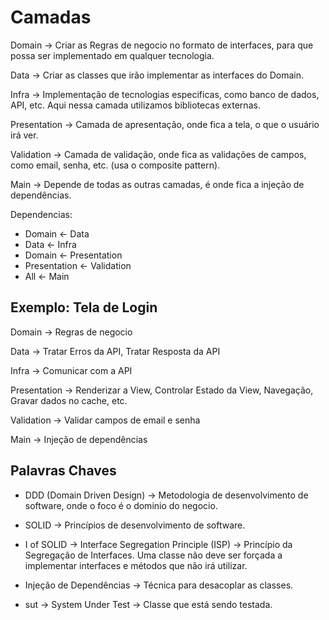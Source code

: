 # Camadas

Domain -> Criar as Regras de negocio no formato de interfaces, para que possa ser implementado em qualquer tecnologia.

Data -> Criar as classes que irão implementar as interfaces do Domain.

Infra -> Implementação de tecnologias especificas, como banco de dados, API, etc. Aqui nessa camada utilizamos bibliotecas externas.

Presentation -> Camada de apresentação, onde fica a tela, o que o usuário irá ver.

Validation -> Camada de validação, onde fica as validações de campos, como email, senha, etc. (usa o composite pattern).

Main -> Depende de todas as outras camadas, é onde fica a injeção de dependências.

Dependencias:

- Domain <- Data
- Data <- Infra
- Domain <- Presentation
- Presentation <- Validation
- All <- Main

## Exemplo: Tela de Login

Domain -> Regras de negocio

Data -> Tratar Erros da API, Tratar Resposta da API

Infra -> Comunicar com a API

Presentation -> Renderizar a View, Controlar Estado da View, Navegação, Gravar dados no cache, etc.

Validation -> Validar campos de email e senha

Main -> Injeção de dependências

## Palavras Chaves

- DDD (Domain Driven Design) -> Metodologia de desenvolvimento de software, onde o foco é o dominio do negocio.

- SOLID -> Princípios de desenvolvimento de software.

- I of SOLID -> Interface Segregation Principle (ISP) -> Princípio da Segregação de Interfaces. Uma classe não deve ser forçada a implementar interfaces e métodos que não irá utilizar.

- Injeção de Dependências -> Técnica para desacoplar as classes.

- sut -> System Under Test -> Classe que está sendo testada.
